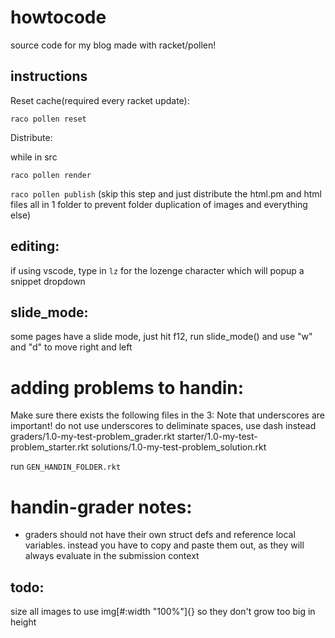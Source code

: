 # howtocode
source code for my blog made with racket/pollen!

## instructions 
Reset cache(required every racket update):

```raco pollen reset```

Distribute:

while in src

```raco pollen render```

```raco pollen publish``` (skip this step and just distribute the html.pm and html files all in 1 folder to prevent folder duplication of images and everything else)

## editing:
if using vscode, type in `lz` for the lozenge character which will popup a snippet dropdown

## slide_mode:
some pages have a slide mode, just hit f12, run slide_mode() and use "w" and "d" to move right and left

# adding problems to handin:
Make sure there exists the following files in the 3:
Note that underscores are important! do not use underscores to deliminate spaces, use dash instead
graders/1.0-my-test-problem_grader.rkt 
starter/1.0-my-test-problem_starter.rkt
solutions/1.0-my-test-problem_solution.rkt

run `GEN_HANDIN_FOLDER.rkt`

# handin-grader notes:
- graders should not have their own struct defs and reference local variables. instead you have to copy and paste them out, as they will always evaluate in the submission context
## todo:
size all images to use img[#:width "100%"]{} so they don't grow too big in height